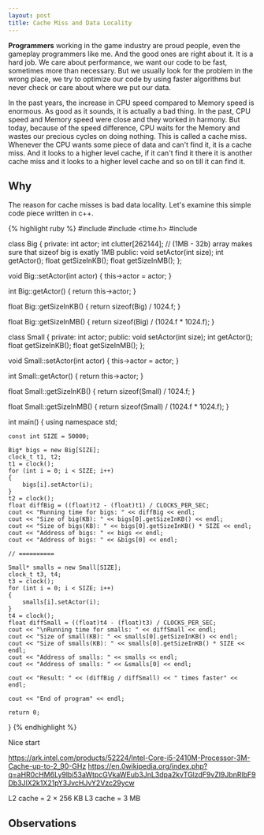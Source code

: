 ```yaml
---
layout: post
title: Cache Miss and Data Locality
---
```

**Programmers** working in the game industry are proud people, even the gameplay programmers like me. And the good ones are right about it. It is a hard job. We care about performance, we want our code to be fast, sometimes more than necessary. But we usually look for the problem in the wrong place, we try to optimize our code by using faster algorithms but never check or care about where we put our data.

In the past years, the increase in CPU speed compared to Memory speed is enormous. As good as it sounds, it is actually a bad thing. In the past, CPU speed and Memory speed were close and they worked in harmony. But today, because of the speed difference, CPU waits for the Memory and wastes our precious cycles on doing nothing. This is called a cache miss. Whenever the CPU wants some piece of data and can't find it, it is a cache miss. And it looks to a higher level cache, if it can't find it there it is another cache miss and it looks to a higher level cache and so on till it can find it.

## Why
The reason for cache misses is bad data locality. Let's examine this simple code piece written in c++.

{% highlight ruby %}
#include <iostream>
#include <time.h>
#include <stack>

class Big
{
	private:
		int actor;
		int clutter[262144]; // (1MB - 32b) array makes sure that sizeof big is exatly 1MB
	public:
		void setActor(int size);
		int getActor();
		float getSizeInKB();
		float getSizeInMB();
};

void Big::setActor(int actor)
{
	this->actor = actor;
}

int Big::getActor()
{
	return this->actor;
}

float Big::getSizeInKB()
{
	return sizeof(Big) / 1024.f;
}

float Big::getSizeInMB()
{
	return sizeof(Big) / (1024.f * 1024.f);
}

class Small
{
	private:
		int actor;
	public:
		void setActor(int size);
		int getActor();
		float getSizeInKB();
		float getSizeInMB();
};

void Small::setActor(int actor)
{
	this->actor = actor;
}

int Small::getActor()
{
	return this->actor;
}

float Small::getSizeInKB()
{
	return sizeof(Small) / 1024.f;
}

float Small::getSizeInMB()
{
	return sizeof(Small) / (1024.f * 1024.f);
}

int main()
{
	using namespace std;
	
	const int SIZE = 50000;
	
	Big* bigs = new Big[SIZE];
	clock_t t1, t2;
	t1 = clock();
	for (int i = 0; i < SIZE; i++)
	{
		bigs[i].setActor(i);
	}
	t2 = clock();
	float diffBig = ((float)t2 - (float)t1) / CLOCKS_PER_SEC;
	cout << "Running time for bigs: " << diffBig << endl;
	cout << "Size of big(KB): " << bigs[0].getSizeInKB() << endl;
	cout << "Size of bigs(KB): " << bigs[0].getSizeInKB() * SIZE << endl;
	cout << "Address of bigs: " << bigs << endl;
	cout << "Address of bigs: " << &bigs[0] << endl;
	
	// ==========
	
	Small* smalls = new Small[SIZE];
	clock_t t3, t4;
	t3 = clock();
	for (int i = 0; i < SIZE; i++)
	{
		smalls[i].setActor(i);
	}
	t4 = clock();
	float diffSmall = ((float)t4 - (float)t3) / CLOCKS_PER_SEC;
	cout << "\nRunning time for smalls: " << diffSmall << endl;
	cout << "Size of small(KB): " << smalls[0].getSizeInKB() << endl;
	cout << "Size of smalls(KB): " << smalls[0].getSizeInKB() * SIZE << endl;
	cout << "Address of smalls: " << smalls << endl;
	cout << "Address of smalls: " << &smalls[0] << endl;

	cout << "Result: " << (diffBig / diffSmall) << " times faster" << endl;

	cout << "End of program" << endl;
	
	return 0;
}
{% endhighlight %}





Nice start

https://ark.intel.com/products/52224/Intel-Core-i5-2410M-Processor-3M-Cache-up-to-2_90-GHz
https://en.0wikipedia.org/index.php?q=aHR0cHM6Ly9lbi53aWtpcGVkaWEub3JnL3dpa2kvTGlzdF9vZl9JbnRlbF9Db3JlX2k1X21pY3JvcHJvY2Vzc29ycw

L2 cache = 2 × 256 KB
L3 cache = 3 MB

## Observations

